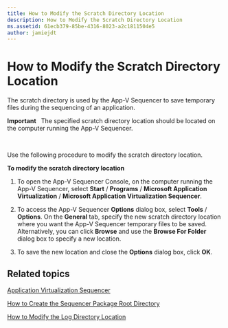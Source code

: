 ```yaml
---
title: How to Modify the Scratch Directory Location
description: How to Modify the Scratch Directory Location
ms.assetid: 61ecb379-85be-4316-8023-a2c1811504e5
author: jamiejdt
---
```


# How to Modify the Scratch Directory Location


The scratch directory is used by the App-V Sequencer to save temporary files during the sequencing of an application.

**Important**  
The specified scratch directory location should be located on the computer running the App-V Sequencer.

 

Use the following procedure to modify the scratch directory location.

**To modify the scratch directory location**

1.  To open the App-V Sequencer Console, on the computer running the App-V Sequencer, select **Start** / **Programs** / **Microsoft Application Virtualization** / **Microsoft Application Virtualization Sequencer**.

2.  To access the App-V Sequencer **Options** dialog box, select **Tools** / **Options**. On the **General** tab, specify the new scratch directory location where you want the App-V Sequencer temporary files to be saved. Alternatively, you can click **Browse** and use the **Browse For Folder** dialog box to specify a new location.

3.  To save the new location and close the **Options** dialog box, click **OK**.

## Related topics


[Application Virtualization Sequencer](application-virtualization-sequencer.md)

[How to Create the Sequencer Package Root Directory](how-to-create-the-sequencer-package-root-directory.md)

[How to Modify the Log Directory Location](how-to-modify-the-log-directory-location.md)

 

 





